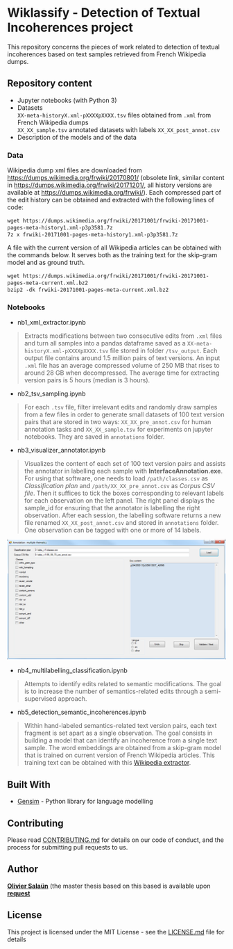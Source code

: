 # Wiklassify - Detection of Textual Incoherences project

This repository concerns the pieces of work related to detection of textual incoherences based on text samples retrieved from French Wikipedia dumps.

## Repository content

* Jupyter notebooks (with Python 3)
* Datasets<br>
   <code>XX-meta-historyX.xml-pXXXXpXXXX.tsv</code> files obtained from <code>.xml</code> from French Wikipedia dumps<br>
   <code>XX_XX_sample.tsv</code> annotated datasets with labels <code>XX_XX_post_annot.csv</code>
* Description of the models and of the data

### Data

Wikipedia dump xml files are downloaded from https://dumps.wikimedia.org/frwiki/20170801/ (obsolete link, similar content in https://dumps.wikimedia.org/frwiki/20171201/, all history versions are available at https://dumps.wikimedia.org/frwiki/). Each compressed part of the edit history can be obtained and extracted with the following lines of code:

```
wget https://dumps.wikimedia.org/frwiki/20171001/frwiki-20171001-pages-meta-history1.xml-p3p3581.7z
7z x frwiki-20171001-pages-meta-history1.xml-p3p3581.7z
```

A file with the current version of all Wikipedia articles can be obtained with the commands below. It serves both as the training text for the skip-gram model and as ground truth.

```
wget https://dumps.wikimedia.org/frwiki/20171001/frwiki-20171001-pages-meta-current.xml.bz2
bzip2 -dk frwiki-20171001-pages-meta-current.xml.bz2
```

### Notebooks

* nb1_xml_extractor.ipynb

> Extracts modifications between two consecutive edits from <code>.xml</code> files and turn all samples into a pandas dataframe saved as a <code>XX-meta-historyX.xml-pXXXXpXXXX.tsv</code> file stored in folder <code>/tsv_output</code>. Each output file contains around 1.5 million pairs of text versions. An input <code>.xml</code> file has an average compressed volume of 250 MB that rises to around 28 GB when decompressed. The average time for extracting version pairs is 5 hours (median is 3 hours).
    
* nb2_tsv_sampling.ipynb

> For each <code>.tsv</code> file, filter irrelevant edits and randomly draw samples from a few files in order to generate small datasets of 100 text version pairs that are stored in two ways: <code>XX_XX_pre_annot.csv</code> for human annotation tasks and <code>XX_XX_sample.tsv</code> for experiments on jupyter notebooks. They are saved in <code>annotations</code> folder.

* nb3_visualizer_annotator.ipynb

> Visualizes the content of each set of 100 text version pairs and assists the annotator in labelling each sample with **InterfaceAnnotation.exe**. For using that software, one needs to load <code>/path/classes.csv</code> as *Classification plan* and <code>/path/XX_XX_pre_annot.csv</code> as *Corpus CSV file*. Then it suffices to tick the boxes corresponding to relevant labels for each observation on the left panel. The right panel displays the sample_id for ensuring that the annotator is labelling the right observation. After each session, the labelling software returns a new file renamed <code>XX_XX_post_annot.csv</code> and stored in <code>annotations</code> folder. One observation can be tagged with one or more of 14 labels.

![alt text](https://github.com/synapse-developpement/Wiklassify/raw/master/data/annotation_kit/Capture.PNG)

* nb4_multilabelling_classification.ipynb

> Attempts to identify edits related to semantic modifications. The goal is to increase the number of semantics-related edits through a semi-supervised approach.

* nb5_detection_semantic_incoherences.ipynb

> Within hand-labeled semantics-related text version pairs, each text fragment is set apart as a single observation. The goal consists in building a model that can identify an incoherence from a single text sample. The word embeddings are obtained from a skip-gram model that is trained on current version of French Wikipedia articles. This training text can be obtained with this [Wikipedia extractor](https://github.com/bwbaugh/wikipedia-extractor).

## Built With

* [Gensim](https://radimrehurek.com/gensim/) - Python library for language modelling

## Contributing

Please read [CONTRIBUTING.md](https://github.com/synapse-developpement/Wiklassify/blob/master/CONTRIBUTING.md) for details on our code of conduct, and the process for submitting pull requests to us.

## Author

[**Olivier Salaün**](https://github.com/oliviersalaun) (the master thesis based on this based is available upon [**request**](mailto:oliviersalaun2mail-github@yahoo.com)

## License

This project is licensed under the MIT License - see the [LICENSE.md](LICENSE.md) file for details
